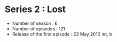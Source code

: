 # Series 2 : Lost

- Number of season : 6
- Number of episodes : 121
- Release of the first episode : 23 May 2010
nn, b
